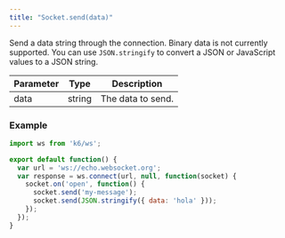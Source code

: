 ```yaml
---
title: "Socket.send(data)"
---
```


Send a data string through the connection. Binary data is not currently supported.
You can use `JSON.stringify` to convert a JSON or JavaScript values to a JSON string.


| Parameter | Type     | Description                                                                                                                                                                                                                                                                |
| --------- | -------- | -------------------------------------------------------------------------------------------------------------------------------------------------------------------------------------------------------------------------------------------------------------------------- |
| data      | string   | The data to send.                                                                                                                                                                                                                                                          |

### Example

<div class="code-group" data-props='{"labels": []}'>

```js
import ws from 'k6/ws';

export default function() {
  var url = 'ws://echo.websocket.org';
  var response = ws.connect(url, null, function(socket) {
    socket.on('open', function() {
      socket.send('my-message');
      socket.send(JSON.stringify({ data: 'hola' }));
    });
  });
}
```

</div>
